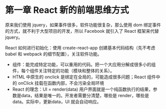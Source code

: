 # 第一章 React 新的前端思维方式

原来我们使用 jquery，如果事件很多，软件功能很复杂，那么使用 dom 绑定事件的方式，就不利于大型项目的开发，所以 Facebook 就引入了 React 框架来代替 jquery。 

React 如何进行初始化：使用 create-react-app 创建基本代码结构（先不考虑 babel 和 webpack 的细节配置），关注软件功能。

- 组件：能完成特定功能，可以重用的代码。把一个大应用分解成很多小的组件，每个组件关注特定的功能（模块和整体的关系）。
- HTML 中原生的 onclick 是绑定在全局的，可能造成很多问题；React 组件中的 onClick 挂载在函数内部，不会污染全局环境
- React 的理念：UI = render(data) 用户界面就是一个纯函数执行的结果，参数是data，结果是唯一的。开发者需要分清楚，哪些是 render，哪些是 data。实际中，更新data，UI 就会自动响应。
